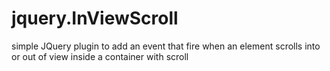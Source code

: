 jquery.InViewScroll
===================

simple JQuery plugin to add an event that fire when an element scrolls into or out of view inside a container with scroll

